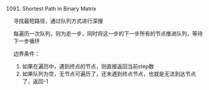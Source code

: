 1091. Shortest Path in Binary Matrix

寻找最短路径，通过队列方式进行深搜

每遍历一次队列，则为走一步，同时将这一步的下一步所有的节点推进队列，等待下一步循环

边界条件：
1. 如果在遍历中，遇到终点的节点，则直接返回当前step数
2. 如果队列为空，无节点可遍历了，还未遇到终点节点，也就是无法到达节点了，返回-1